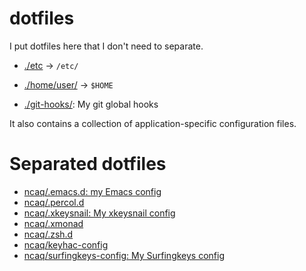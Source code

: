 # dotfiles

I put dotfiles here that I don't need to separate.

* [./etc](./etc/) -> `/etc/`
* [./home/user/](./home/user/) -> `$HOME`

* [./git-hooks/](./git-hooks/): My git global hooks

It also contains a collection of application-specific configuration files.

# Separated dotfiles

* [ncaq/.emacs.d: my Emacs config](https://github.com/ncaq/.emacs.d)
* [ncaq/.percol.d](https://github.com/ncaq/.percol.d)
* [ncaq/.xkeysnail: My xkeysnail config](https://github.com/ncaq/.xkeysnail)
* [ncaq/.xmonad](https://github.com/ncaq/.xmonad)
* [ncaq/.zsh.d](https://github.com/ncaq/.zsh.d)
* [ncaq/keyhac-config](https://github.com/ncaq/keyhac-config)
* [ncaq/surfingkeys-config: My Surfingkeys config](https://github.com/ncaq/surfingkeys-config)

